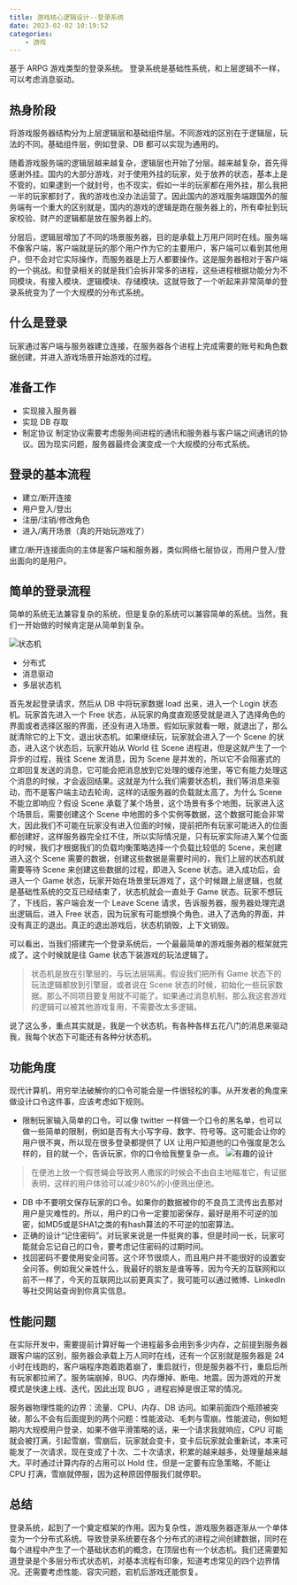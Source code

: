 ```yaml
---
title: 游戏核心逻辑设计--登录系统
date: 2023-02-02 10:19:52
categories: 
    - 游戏
---
```


基于 ARPG 游戏类型的登录系统。
登录系统是基础性系统，和上层逻辑不一样，可以考虑消息驱动。

## 热身阶段
将游戏服务器结构分为上层逻辑层和基础组件层。不同游戏的区别在于逻辑层，玩法的不同。基础组件层，例如登录、DB 都可以实现为通用的。

随着游戏服务端的逻辑层越来越复杂，逻辑层也开始了分层。越来越复杂，首先得感谢外挂。国内的大部分游戏，对于使用外挂的玩家，处于放养的状态，基本上是不管的，如果逮到一个就封号，也不现实，假如一半的玩家都在用外挂，那么我把一半的玩家都封了，我的游戏也没办法运营了。因此国内的游戏服务端跟国外的服务端有一个重大的区别就是，国内的游戏的逻辑是跑在服务器上的，所有牵扯到玩家校验、财产的逻辑都是放在服务器上的。

分层后，逻辑层增加了不同的场景服务器，目的是承载上万用户同时在线。服务端不像客户端，客户端就是玩的那个用户作为它的主要用户，客户端可以看到其他用户，但不会对它实际操作，而服务器是上万人都要操作。这是服务器相对于客户端的一个挑战。和登录相关的就是我们会拆非常多的进程，这些进程根据功能分为不同模块，有接入模块、逻辑模块、存储模块。这就导致了一个听起来非常简单的登录系统变为了一个大规模的分布式系统。

## 什么是登录
玩家通过客户端与服务器建立连接，在服务器各个进程上完成需要的账号和角色数据创建，并进入游戏场景开始游戏的过程。

## 准备工作
- 实现接入服务器
- 实现 DB 存取
- 制定协议
   制定协议需要考虑服务间进程的通讯和服务器与客户端之间通讯的协议。因为现实问题，服务器最终会演变成一个大规模的分布式系统。

## 登录的基本流程
- 建立/断开连接
- 用户登入/登出
- 注册/注销/修改角色
- 进入/离开场景（真的开始玩游戏了）

建立/断开连接面向的主体是客户端和服务器，类似网络七层协议，而用户登入/登出面向的是用户。

## 简单的登录流程
简单的系统无法兼容复杂的系统，但是复杂的系统可以兼容简单的系统。当然，我们一开始做的时候肯定是从简单到复杂。

![状态机](https://img-blog.csdnimg.cn/6fc6e8662f5d42868d33d247831d6a38.png)

- 分布式
- 消息驱动
- 多层状态机

首先发起登录请求，然后从 DB 中将玩家数据 load 出来，进入一个 Login 状态机。玩家首先进入一个 Free 状态，从玩家的角度直观感受就是进入了选择角色的界面或者选择区服的界面，还没有进入场景。假如玩家就看一眼，就退出了，那么就清除它的上下文，退出状态机。如果继续玩，玩家就会进入了一个 Scene 的状态，进入这个状态后，玩家开始从 World 往 Scene 进程进，但是这就产生了一个异步的过程，我往 Scene 发消息，因为 Scene 是并发的，所以它不会阻塞式的立即回复发送的消息，它可能会把消息放到它处理的缓存池里，等它有能力处理这个消息的时候，才会返回结果。这就是为什么我们需要状态机，我们等消息来驱动，而不是客户端主动去轮询，这样的话服务器的负载就太高了。为什么 Scene 不能立即响应？假设 Scene 承载了某个场景，这个场景有多个地图，玩家进入这个场景后，需要创建这个 Scene 中地图的多个实例等数据，这个数据可能会非常大，因此我们不可能在玩家没有进入位面的时候，提前把所有玩家可能进入的位面都创建好，这样服务器完全扛不住，所以实际情况是，只有玩家实际进入某个位面的时候，我们才根据我们的负载均衡策略选择一个负载比较低的 Scene，来创建进入这个 Scene 需要的数据，创建这些数据是需要时间的，我们上层的状态机就需要等待 Scene 来创建这些数据的过程，即进入 Scene 状态。进入成功后，会进入一个 Game 状态，玩家开始在场景里玩游戏了，这个时候跟上层逻辑，也就是基础性系统的交互已经结束了，状态机就会一直处于 Game 状态。玩家不想玩了，下线后，客户端会发一个 Leave Scene 请求，告诉服务器，服务器处理完退出逻辑后，进入 Free 状态，因为玩家有可能想换个角色，进入了选角的界面，并没有真正的退出。真正的退出游戏后，状态机销毁，上下文销毁。

可以看出，当我们搭建完一个登录系统后，一个最最简单的游戏服务器的框架就完成了。这个时候就是往 Game 状态下装游戏的玩法逻辑了。

> 状态机是放在引擎层的，与玩法层隔离。假设我们把所有 Game 状态下的玩法逻辑都放到引擎层，或者说在 Scene 状态的时候，初始化一些玩家数据。那么不同项目要复用就不可能了。如果通过消息机制，那么我这套游戏的逻辑可以被其他游戏复用，不需要改太多逻辑。

说了这么多，重点其实就是，我是一个状态机，有各种各样五花八门的消息来驱动我，我每个状态下可能还有各种分状态机。

## 功能角度
现代计算机，用穷举法破解你的口令可能会是一件很轻松的事。从开发者的角度来做设计口令这件事，应该考虑如下规则。
- 限制玩家输入简单的口令。可以像 twitter 一样做一个口令的黑名单，也可以做一些简单的限制，例如是否有大小写字母、数字、符号等。这可能会让你的用户很不爽，所以现在很多登录都提供了 UX 让用户知道他的口令强度是怎么样的，目的就一个，告诉玩家，你的口令给我整复杂一点。
![有趣的设计](https://img-blog.csdnimg.cn/9c8ec9eb12b742478a03b487672d20e2.png)
> 在便池上放一个假苍蝇会导致男人撒尿的时候会不由自主地瞄准它，有证据表明，这样的用户体验可以减少80%的小便溅出便池。
- DB 中不要明文保存玩家的口令。如果你的数据被你的不良员工流传出去那对用户是灾难性的。所以，用户的口令一定要加密保存，最好是用不可逆的加密，如MD5或是SHA1之类的有hash算法的不可逆的加密算法。
- 正确的设计“记住密码”。对玩家来说是一件挺爽的事，但是时间一长，玩家可能就会忘记自己的口令，要考虑记住密码的过期时间。
- 找回密码不要使用安全问答。这个环节很烦人，而且用户并不能很好的设置安全问答。例如我父亲姓什么，我最好的朋友是谁等等，因为今天的互联网和以前不一样了，今天的互联网比以前更真实了，我可能可以通过微博、LinkedIn等社交网站查询到你真实信息。

## 性能问题
在实际开发中，需要提前计算好每一个进程最多会用到多少内存，之前提到服务器跟客户端的区别，服务器会承载上万人同时在线，还有一个区别就是服务器是 24 小时在线跑的，客户端程序跑着跑着崩了，重启就行，但是服务器不行，重启后所有玩家都拉闸了。服务端崩掉，BUG、内存爆掉、断电、地震。因为游戏的开发模式是快速上线、迭代，因此出现 BUG ，进程宕掉是很正常的情况。

服务器物理性能的边界：流量、CPU、内存、DB 访问。如果前面四个瓶颈被突破，那么不会有后面提到的两个问题：性能波动、毛刺与雪崩。性能波动，例如短期内大规模用户登录，如果不做平滑策略的话，来一个请求我就响应，CPU 可能就会被打满，引起雪崩，雪崩后，玩家就会变卡，变卡后玩家就会重新试，本来可能发了一次请求，现在变成了十次、二十次请求，积累的越来越多，处理量越来越大。平时通过计算内存的占用可以 Hold 住，但是一定要有应急策略，不能让 CPU 打满，雪崩就停服，因为这种原因停服我们就停职。

## 总结
登录系统，起到了一个奠定框架的作用。因为复杂性，游戏服务器逐渐从一个单体变为一个分布式系统。导致登录系统要在各个分布式的进程之间创建数据，同时在每个进程中产生了一个基础状态机的概念，在顶层也有一个状态机。我们还需要知道登录是个多层分布式状态机，对基本流程有印象，知道考虑常见的四个边界情况。还需要考虑性能、容灾问题，宕机后游戏还能恢复。